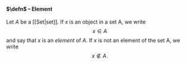 #### $\defn$ – Element
Let $A$ be a [[Set|set]]. If $x$ is an object in a set A, we write $$x\in A$$and say that $x$ is an *element* of $A$. If $x$ is not an element of the set A, we write $$x\not\in A.$$
